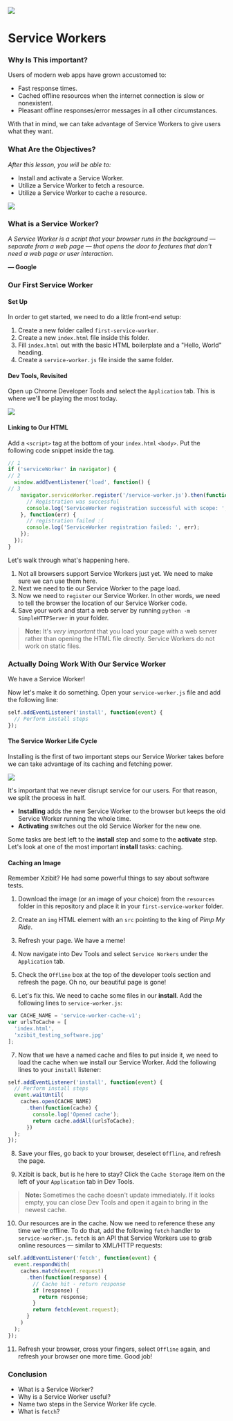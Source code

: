 ![](https://ga-dash.s3.amazonaws.com/production/assets/logo-9f88ae6c9c3871690e33280fcf557f33.png)

<!--WDI4 11:34 -->

# Service Workers

### Why Is This important?

Users of modern web apps have grown accustomed to:

- Fast response times.
- Cached offline resources when the internet connection is slow or nonexistent.
- Pleasant offline responses/error messages in all other circumstances.

With that in mind, we can take advantage of Service Workers to give users what they want.

### What Are the Objectives?
*After this lesson, you will be able to:*

- Install and activate a Service Worker.
- Utilize a Service Worker to fetch a resource.
- Utilize a Service Worker to cache a resource.

![](resources/noService.png)

### What is a Service Worker?

*A Service Worker is a script that your browser runs in the background — separate from a web page — that opens the door to features that don't need a web page or user interaction.*

**— Google**

### Our First Service Worker

#### Set Up

In order to get started, we need to do a little front-end setup:

1) Create a new folder called `first-service-worker`.
2) Create a new `index.html` file inside this folder.
3) Fill `index.html` out with the basic HTML boilerplate and a "Hello, World" heading.
4) Create a `service-worker.js` file inside the same folder.


<!--WDI4 11:37 turning over to devs -->
<!--WDI4 coming back 11:42 -->

#### Dev Tools, Revisited

Open up Chrome Developer Tools and select the `Application` tab. This is where we'll be playing the most today.

![](resources/swDevTools.png)

#### Linking to Our HTML

Add a `<script>` tag at the bottom of your `index.html` `<body>`. Put the following code snippet inside the tag.

```js
// 1
if ('serviceWorker' in navigator) {
// 2
  window.addEventListener('load', function() {
// 3
    navigator.serviceWorker.register('/service-worker.js').then(function(registration) {
      // Registration was successful
      console.log('ServiceWorker registration successful with scope: ', registration.scope);
    }, function(err) {
      // registration failed :(
      console.log('ServiceWorker registration failed: ', err);
    });
  });
}
```

Let's walk through what's happening here.

1. Not all browsers support Service Workers just yet. We need to make sure we can use them here.
2. Next we need to tie our Service Worker to the page load.
3. Now we need to `register` our Service Worker. In other words, we need to tell the browser the location of our Service Worker code.
4. Save your work and start a web server by running `python -m SimpleHTTPServer` in your folder.

>**Note:** It's *very important* that you load your page with a web server rather than opening the HTML file directly.  Service Workers do not work on static files.

### Actually Doing Work With Our Service Worker

We have a Service Worker!

Now let's make it do something. Open your `service-worker.js` file and add the following line:

```js
self.addEventListener('install', function(event) {
  // Perform install steps
});
```

#### The Service Worker Life Cycle

Installing is the first of two important steps our Service Worker takes before we can take advantage of its caching and fetching power.

![](resources/sw-lifecycle.png)

It's important that we never disrupt service for our users. For that reason, we split the process in half.

- **Installing** adds the new Service Worker to the browser but keeps the old Service Worker running the whole time.
- **Activating** switches out the old Service Worker for the new one.

Some tasks are best left to the **install** step and some to the **activate** step. Let's look at one of the most important **install** tasks: caching.

#### Caching an Image

Remember Xzibit? He had some powerful things to say about software tests.

1) Download the image (or an image of your choice) from the `resources` folder in this repository and place it in your `first-service-worker` folder.

2) Create an `img` HTML element with an `src` pointing to the king of *Pimp My Ride*.

3) Refresh your page. We have a meme!

4) Now navigate into Dev Tools and select `Service Workers` under the `Application` tab.

5) Check the `Offline` box at the top of the developer tools section and refresh the page. Oh no, our beautiful page is gone!

6) Let's fix this. We need to cache some files in our **install**. Add the following lines to `service-worker.js`:

```js
var CACHE_NAME = 'service-worker-cache-v1';
var urlsToCache = [
  'index.html',
  'xzibit_testing_software.jpg'
];
```

7) Now that we have a named cache and files to put inside it, we need to load the cache when we install our Service Worker.  Add the following lines to your `install` listener:

```js
self.addEventListener('install', function(event) {
  // Perform install steps
  event.waitUntil(
    caches.open(CACHE_NAME)
      .then(function(cache) {
        console.log('Opened cache');
        return cache.addAll(urlsToCache);
      })
  );
});
```

8) Save your files, go back to your browser, deselect `Offline`, and refresh the page.

9) Xzibit is back, but is he here to stay? Click the `Cache Storage` item on the left of your `Application` tab in Dev Tools.

>**Note:** Sometimes the cache doesn't update immediately. If it looks empty, you can close Dev Tools and open it again to bring in the newest cache.


<!--12:05 WDI4 turning over to devs -->
<!--WDI4 coming back 12:12-->

10) Our resources are in the cache. Now we need to reference these any time we're offline. To do that, add the following `fetch` handler to `service-worker.js`. `fetch` is an API that Service Workers use to grab online resources — similar to XML/HTTP requests:

```js
self.addEventListener('fetch', function(event) {
  event.respondWith(
    caches.match(event.request)
      .then(function(response) {
        // Cache hit - return response
        if (response) {
          return response;
        }
        return fetch(event.request);
      }
    )
  );
});
```

11) Refresh your browser, cross your fingers, select `Offline` again, and refresh your browser one more time. Good job!

<!--WDI4 12:16 turning over to devs -->
<!--WDI4 coming back 12:25 -->

### Conclusion

- What is a Service Worker?
- Why is a Service Worker useful?
- Name two steps in the Service Worker life cycle.
- What is `fetch`?



<!--WDI4 12:28 -->

